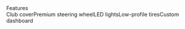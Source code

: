 ---
name: 2022 Star EV Capella
slug: 2022-star-ev-capella
featured: true
serial: ""
make: "Star EV"
model: "Capella"
trim: ""
year: 2022
color: Black
price: 16750
passenger: 4
condition: New
fuel: Electric
sold: false
thumbnail: /images/carts/coming-soon.webp
images:
  - image: /images/carts/coming-soon.webp
    alt: "2020 EZGO Express - Image 1"
  - image: /images/carts/coming-soon.webp
    alt: "2020 EZGO Express - Image 2"
  - image: /images/carts/coming-soon.webp
    alt: "2020 EZGO Express - Image 3"
body: >-
  ### Features
   - Club cover
   - Premium steering wheel
   - LED lights
   - Low-profile tires
   - Custom dashboard
---